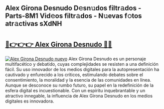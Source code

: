 ## Alex Girona Desnudo D𝚎sn𝚞dos filtr𝚊dos - Parts-8M1 Vid𝚎os filtr𝚊dos - N𝚞evas f𝚘tos atr𝚊ctivas sXdNH

# <h2><a href="http://mb7v7rn.tromn.icu/?c=Alex+Girona+Desnudo">🔗👉👉👉 Alex Girona Desnudo 🔗🔗</a></h2>

[![Alex Girona Desnudo nuevo](https://i.imgur.com/pEAQMta.gif)](http://mb7v7rn.tromn.icu/?c=Alex+Girona+Desnudo)
Alex Girona Desnudo es un personaje multifacético y debatido, cuyas complejidades se resisten a una definición fácil.  Su uso innovador de los medios digitales para la autopresentación ha cautivado y enfurecido a los críticos, estimulando debates sobre el consentimiento, la moralidad y la esencia de las comunidades en línea. Aunque se desconoce su rumbo futuro, su papel en la redefinición de la esfera digital es incuestionable. Con un espíritu inquebrantable y un atractivo innegable, la influencia de Alex Girona Desnudo en los medios digitales es innovadora.
